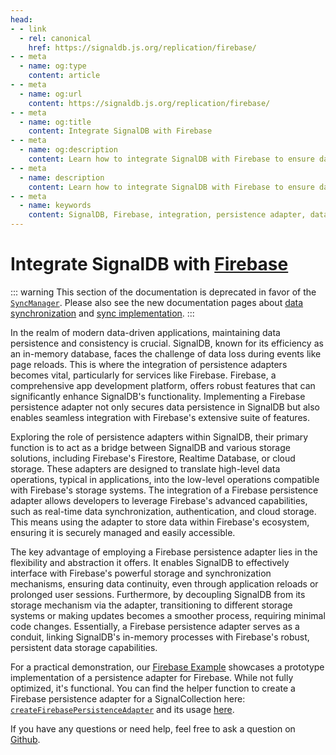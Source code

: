 ```yaml
---
head:
- - link
  - rel: canonical
    href: https://signaldb.js.org/replication/firebase/
- - meta
  - name: og:type
    content: article
- - meta
  - name: og:url
    content: https://signaldb.js.org/replication/firebase/
- - meta
  - name: og:title
    content: Integrate SignalDB with Firebase
- - meta
  - name: og:description
    content: Learn how to integrate SignalDB with Firebase to ensure data persistence and leverage Firebase's features.
- - meta
  - name: description
    content: Learn how to integrate SignalDB with Firebase to ensure data persistence and leverage Firebase's features.
- - meta
  - name: keywords
    content: SignalDB, Firebase, integration, persistence adapter, data synchronization, Firestore, Realtime Database, cloud storage, JavaScript, data persistence, SignalDB Firebase adapter, deprecated guide
---
```

# Integrate SignalDB with [Firebase](https://firebase.google.com/)

::: warning
This section of the documentation is deprecated in favor of the [`SyncManager`](/sync/reference/). Please also see the new documentation pages about [data synchronization](/sync/) and [sync implementation](/sync/implementation/).
:::

In the realm of modern data-driven applications, maintaining data persistence and consistency is crucial. SignalDB, known for its efficiency as an in-memory database, faces the challenge of data loss during events like page reloads. This is where the integration of persistence adapters becomes vital, particularly for services like Firebase. Firebase, a comprehensive app development platform, offers robust features that can significantly enhance SignalDB's functionality. Implementing a Firebase persistence adapter not only secures data persistence in SignalDB but also enables seamless integration with Firebase's extensive suite of features.

Exploring the role of persistence adapters within SignalDB, their primary function is to act as a bridge between SignalDB and various storage solutions, including Firebase's Firestore, Realtime Database, or cloud storage. These adapters are designed to translate high-level data operations, typical in applications, into the low-level operations compatible with Firebase's storage systems. The integration of a Firebase persistence adapter allows developers to leverage Firebase's advanced capabilities, such as real-time data synchronization, authentication, and cloud storage. This means using the adapter to store data within Firebase's ecosystem, ensuring it is securely managed and easily accessible.

The key advantage of employing a Firebase persistence adapter lies in the flexibility and abstraction it offers. It enables SignalDB to effectively interface with Firebase's powerful storage and synchronization mechanisms, ensuring data continuity, even through application reloads or prolonged user sessions. Furthermore, by decoupling SignalDB from its storage mechanism via the adapter, transitioning to different storage systems or making updates becomes a smoother process, requiring minimal code changes. Essentially, a Firebase persistence adapter serves as a conduit, linking SignalDB's in-memory processes with Firebase's robust, persistent data storage capabilities.

For a practical demonstration, our [Firebase Example](https://github.com/maxnowack/signaldb/tree/main/examples/firebase) showcases a prototype implementation of a persistence adapter for Firebase. While not fully optimized, it's functional. You can find the helper function to create a Firebase persistence adapter for a SignalCollection here: [`createFirebasePersistenceAdapter`](https://github.com/maxnowack/signaldb/blob/main/examples/firebase/src/utils/createFirebasePersistenceAdapter.ts) and its usage [here](https://github.com/maxnowack/signaldb/blob/main/examples/firebase/src/system/setupCollection/persistence.ts).

If you have any questions or need help, feel free to ask a question on [Github](https://github.com/maxnowack/signaldb/discussions).
